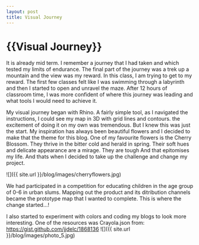 ```yaml
---
layout: post
title: Visual Journey
---
```


{{Visual Journey}}
================

<p class="meta">

It is already mid term. I remember a journey that I had taken and which tested my limits of endurance. The final part of the journey was a trek up a mountain and the view was my reward. In this class, I am trying to get to my reward. The first few classes felt like I was swimming through a labyrinth and then I started to open and unravel the maze. After 12 hours of classroom time, I was more confident of where this journey was leading and what tools I would need to achieve it.

My visual journey began with Rhino. A fairly simple tool, as I navigated the instructions, I could see my map in 3D with grid lines and contours. the excitement of doing it on my own was tremendous. But I knew this was just the start. My inspiration has always been beautiful flowers and I decided to make that the theme for this blog. One of my favourite flowers is the Cherry Blossom. They thrive in the bitter cold and herald in spring. Their soft hues and delicate appearance are a mirage. They are tough And that epitomises my life. And thats when I decided to take up the challenge and change my project. 

![]({{ site.url }}/blog/images/cherryflowers.jpg)

We had participated in a competition for educating children in the age group of 0-6 in urban slums. Mapping out the product and its ditribution channels became the prototype map that I wanted to complete. This is where the change started...!

I also started to experiment with colors and coding my blogs to look more interesting. One of the resources was Crayola.json from:
https://gist.github.com/jjdelc/1868136
![]({{ site.url }}/blog/images/photo_5.jpg)
